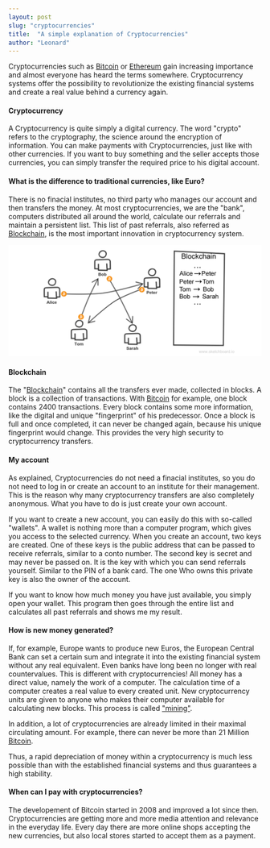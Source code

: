 ```yaml
---
layout: post
slug: "cryptocurrencies"
title:  "A simple explanation of Cryptocurrencies"
author: "Leonard"
---
```


Cryptocurrencies such as [Bitcoin](/article/bitcoin) or [Ethereum](/article/ethereum) gain increasing importance and almost everyone has heard the terms somewhere. Cryptocurrency systems offer the possibility to revolutionize the existing financial systems and create a real value behind a currency again.

#### Cryptocurrency

A Cryptocurrency is quite simply a digital currency. The word "crypto" refers to the cryptography, the science around the encryption of information. You can make payments with Cryptocurrencies, just like with other currencies. If you want to buy something and the seller accepts those currencies, you can simply transfer the required price to his digital account.

#### What is the difference to traditional currencies, like Euro?

There is no finacial institutes, no third party who manages our account and then transfers the money. At most cryptocurrencies, we are the "bank", computers distributed all around the world, calculate our referrals and maintain a persistent list. This list of past referrals, also referred as [Blockchain](/article/blockchain), is the most important innovation in cryptocurrency system.

![Bitcoin transactions](/post_images/cryptocurrencies/bitcoin-transactions.png)

#### Blockchain

The "[Blockchain](/article/blockchain)" contains all the transfers ever made, collected in blocks. A block is a collection of transactions. With [Bitcoin](/article/bitcoin) for example, one block contains 2400 transactions. Every block contains some more information, like the digital and unique "fingerprint" of his predecessor. Once a block is full and once completed, it can never be changed again, because his unique fingerprint would change. This provides the very high security to cryptocurrency transfers.

#### My account

As explained, Cryptocurrencies do not need a finacial institutes, so you do not need to log in or create an account to an institute for their management. This is the reason why many cryptocurrency transfers are also completely anonymous. What you have to do is just create your own account.

If you want to create a new account, you can easily do this with so-called "wallets". A wallet is nothing more than a computer program, which gives you access to the selected currency. When you create an account, two keys are created. One of these keys is the public address that can be passed to receive referrals, similar to a conto number. The second key is secret and may never be passed on. It is the key with which you can send referrals yourself. Similar to the PIN of a bank card. The one Who owns this private key is also the owner of the account.

If you want to know how much money you have just available, you simply open your wallet. This program then goes through the entire list and calculates all past referrals and shows me my result.


#### How is new money generated?

If, for example, Europe wants to produce new Euros, the European Central Bank can set a certain sum and integrate it into the existing financial system without any real equivalent. Even banks have long been no longer with real countervalues. This is different with cryptocurrencies! All money has a direct value, namely the work of a computer. The calculation time of a computer creates a real value to every created unit. New cryptocurrency units are given to anyone who makes their computer available for calculating new blocks. This process is called ["mining"](/article/mining).

In addition, a lot of cryptocurrencies are already limited in their maximal circulating amount. For example, there can never be more than 21 Million [Bitcoin](/article/bitcoin).

Thus, a rapid depreciation of money within a cryptocurrency is much less possible than with the established financial systems and thus guarantees a high stability.


#### When can I pay with cryptocurrencies?

The developement of Bitcoin started in 2008 and improved a lot since then. Cryptocurrencies are getting more and more media attention and relevance in the everyday life. Every day there are more online shops accepting the new currencies, but also local stores started to accept them as a payment.